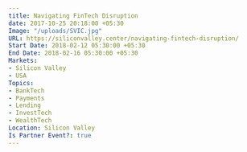```yaml
---
title: Navigating FinTech Disruption
date: 2017-10-25 20:18:00 +05:30
Image: "/uploads/SVIC.jpg"
URL: https://siliconvalley.center/navigating-fintech-disruption/
Start Date: 2018-02-12 05:30:00 +05:30
End Date: 2018-02-16 05:30:00 +05:30
Markets:
- Silicon Valley
- USA
Topics:
- BankTech
- Payments
- Lending
- InvestTech
- WealthTech
Location: Silicon Valley
Is Partner Event?: true
---
```


